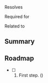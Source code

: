 Resolves <!-- paste issue reference -->  
<!-- and/or -->
Required for <!-- paste issue/PR references -->  
<!-- and/or -->
Related to <!-- paste issues/PRs references -->

<!-- Remove the lines above if there are no related issues/PRs. -->




## Summary

<!-- Summarize the meaning and the purpose of this roadmap. -->




## Roadmap

<!-- Describe the roadmap as a numbered task list, where each step should contain references to its PR and checked after its completion. -->

- [ ] 1. First step. (<!-- paste PR reference -->)
